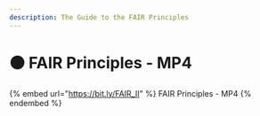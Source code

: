 ```yaml
---
description: The Guide to the FAIR Principles
---
```


# 🟠 FAIR Principles - MP4

{% embed url="https://bit.ly/FAIR_II" %}
FAIR Principles - MP4
{% endembed %}
